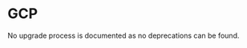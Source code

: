 <!-- NOTE: THIS FILE IS AUTOGENERATED. DO NOT EDIT BY HAND. -->
<!-- see templates/registry/markdown/attribute_namespace.md.j2 -->

# GCP

No upgrade process is documented as no deprecations can be found.




